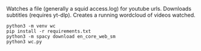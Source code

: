 Watches a file (generally a squid access.log) for youtube urls. Downloads subtitles (requires yt-dlp). Creates a running wordcloud of videos watched. 

```
python3 -m venv wc
pip install -r requirements.txt
python3 -m spacy download en_core_web_sm
python3 wc.py
```
